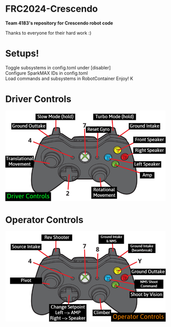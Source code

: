# FRC2024-Crescendo
**Team 4183's repository for Crescendo robot code**

Thanks to everyone for their hard work :)

# Setups!
Toggle subsystems in config.toml under [disabler]
<br> Configure SparkMAX IDs in config.toml 
<br> Load commands and subsystems in RobotContainer
Enjoy!
K
# Driver Controls
![Driver Controls](readmeResources/drivercontrols.png?raw=true "Driver Controls")

# Operator Controls
![Operator Controls](readmeResources/operatorcontrols.png?raw=true "Operator Controls")
